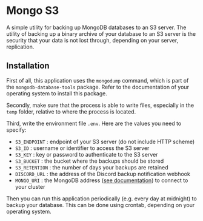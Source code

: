 # Mongo S3
A simple utility for backing up MongoDB databases to an S3 server. The utility of backing up a binary archive of your database to an S3 server is the security that your data is not lost through, depending on your server, replication.

## Installation
First of all, this application uses the `mongodump` command, which is part of the `mongodb-database-tools` package. Refer to the documentation of your operating system to install this package.

Secondly, make sure that the process is able to write files, especially in the `temp` folder, relative to where the process is located.

Third, write the environment file `.env`. Here are the values you need to specify:
* `S3_ENDPOINT` : endpoint of your S3 server (do not include HTTP scheme)
* `S3_ID` : username or identifier to access the S3 server
* `S3_KEY` : key or password to authenticate to the S3 server
* `S3_BUCKET` : the bucket where the backups should be stored
* `S3_RETENTION` : the number of days your backups are retained
* `DISCORD_URL` : the address of the Discord backup notification webhook
* `MONGO_URI` : the MongoDB address ([see documentation](https://www.mongodb.com/docs/manual/reference/connection-string/)) to connect to your cluster

Then you can run this application periodically (e.g. every day at midnight) to backup your database. This can be done using crontab, depending on your operating system.